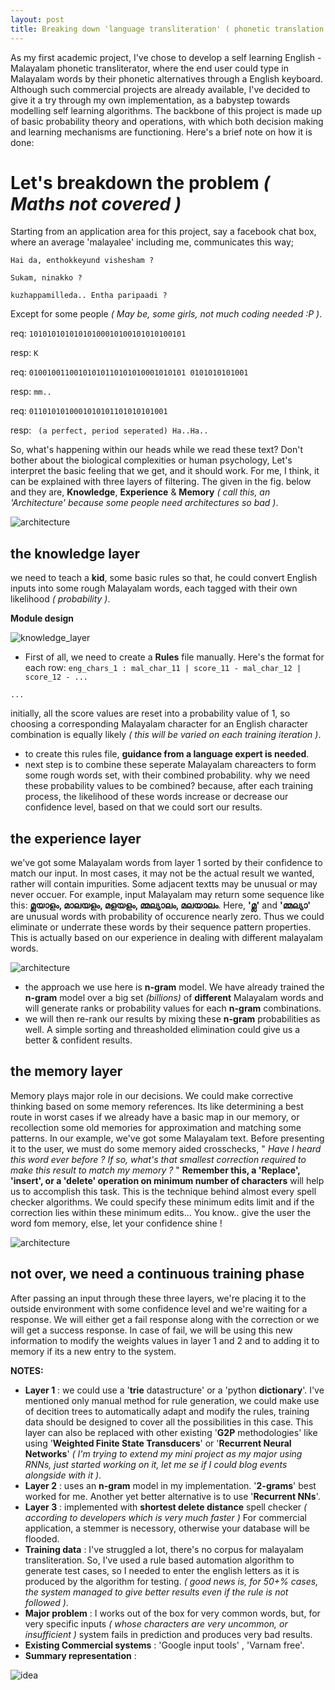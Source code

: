 ```yaml
---
layout: post
title: Breaking down 'language transliteration' ( phonetic translation ) Project ( version 1 ).
---
```


As my first academic project, I've chose to develop a self learning English - Malayalam phonetic transliterator, where the end user could type in Malayalam words by their phonetic alternatives through a English keyboard. Although such commercial projects are already available, I've decided to give it a try through my own implementation, as a babystep towards modelling self learning algorithms. The backbone of this project is made up of basic probability theory and operations, with which both decision making and learning mechanisms are functioning. Here's a brief note on how it is done:

# Let's breakdown the problem *( Maths not covered )* 
Starting from an application area for this project, say a facebook chat box, where an average 'malayalee' including me, communicates this way;

`Hai da, enthokkeyund vishesham ?`

`Sukam, ninakko ?`

`kuzhappamilleda.. Entha paripaadi ?`

Except for some people *( May be, some girls, not much coding needed :P )*.

req: `10101010101010100010100101010100101`

resp: `K`

req: `01001001100101010110101010001010101 0101010101001`

resp: `mm..`

req: `0110101010001010101101010101001`

resp: ` (a perfect, period seperated) Ha..Ha..`

So, what's happening within our heads while we read these text? Don't bother about the biological complexities or human psychology, Let's interpret the basic feeling that we get, and it should work. For me, I think, it can be explained with three layers of filtering. The given in the fig. below and they are, **Knowledge**, **Experience** & **Memory** *( call this, an 'Architecture' because some people need architectures so bad )*.

![architecture](https://cloud.githubusercontent.com/assets/19545678/15669804/c5735c94-273f-11e6-9967-d1cf3501614d.jpg)

## the knowledge layer
we need to teach a **kid**, some basic rules so that, he could convert English inputs into some rough Malayalam words, each tagged with their own likelihood *( probability )*.

**Module design**

![knowledge_layer](https://cloud.githubusercontent.com/assets/19545678/15669808/c5b8ce32-273f-11e6-9cd9-170086ee7899.jpg)

- First of all, we need to create a **Rules** file manually. Here's the format for each row:
`eng_chars_1 : mal_char_11 | score_11 - mal_char_12 | score_12 - ...`

`...`

initially, all the score values are reset into a probability value of 1, so choosing a corresponding Malayalam character for an English character combination is equally likely *( this will be varied on each training iteration )*.

- to create this rules file, **guidance from a language expert is needed**.
- next step is to combine these seperate Malayalam chareacters to form some rough words set, with their combined probability.
why we need these probability values to be combined? because, after each training process, the likelihood of these words increase or decrease our confidence level, based on that we could sort our results.

## the experience layer
we've got some Malayalam words from layer 1 sorted by their confidence to match our input. In most cases, it may not be the actual result we wanted, rather will contain impurities. Some adjacent textts may be unusual or may never occuer. For example, input Malayalam may return some sequence like this: **മ്ലയാളം, മാലയളം, മളയളം, മ്മല്യാലം, മലയാലം**. Here, **'മ്ല'** and **'മ്മല്യാ'** are unusual words with probability of occurence nearly zero. Thus we could eliminate or underrate these words by their sequence pattern properties. This is actually based on our experience in dealing with different malayalam words. 

![architecture](https://cloud.githubusercontent.com/assets/19545678/15669805/c57e9532-273f-11e6-8bec-57665249a832.jpg)

- the approach we use here is **n-gram** model. We have already trained the **n-gram** model over a big set *(billions)* of **different** Malayalam words and  will generate ranks or probability values for each **n-gram** combinations.
- we will then re-rank our results by mixing these **n-gram** probabilities as well. A simple sorting and threasholded elimination could give us a better & confident results.

## the memory layer
Memory plays major role in our decisions. We could make corrective thinking based on some memory references. Its like determining a best route in worst cases if we already have a basic map in our memory, or recollection some old memories for approximation and matching some patterns. In our example, we've got some Malayalam text. Before presenting it to the user, we must do some memory aided crosschecks, " *Have I heard this word ever before ? If so, what's that smallest correction required to make this result to match my memory ?* " **Remember this, a 'Replace', 'insert', or a 'delete' operation on minimum number of characters** will help us to accomplish this task. This is the technique behind almost every spell checker algorithms. We could specify these minimum edits limit and if the correction lies within these minimum edits... You know.. give the user the word fom memory, else, let your confidence shine !

![architecture](https://cloud.githubusercontent.com/assets/19545678/15669807/c5af6d38-273f-11e6-8b45-9b5a0f7dcc82.jpg)

## not over, we need a continuous training phase
After passing an input through these three layers, we're placing it to the outside environment with some confidence level and we're waiting for a response. We will either get a fail response along with the correction or we will get a success response. In case of fail, we will be using this new information to modify the weights values in layer 1 and 2 and to adding it to memory if its a new entry to the system.

**NOTES:**

- **Layer 1** : we could use a '**trie** datastructure' or a 'python **dictionary**'. I've mentioned only manual method for rule generation, we could make use of decition trees to automatically adapt and modify the rules, training data should be designed to cover all the possibilities in this case. This layer can also be replaced with other existing '**G2P** methodologies' like using '**Weighted Finite State Transducers**' or '**Recurrent Neural Networks**' *( I'm trying to extend my mini project as my major using RNNs, just started working on it, let me se if I could blog events alongside with it )*.
- **Layer 2** : uses an **n-gram** model in my implementation. '**2-grams**' best worked for me. Another yet better alternative is to use '**Recurrent NNs**'.
- **Layer 3** : implemented with **shortest delete distance** spell checker *( according to developers which is very much faster )* For commercial application, a stemmer is necessory, otherwise your database will be flooded.
- **Training data** : I've struggled a lot, there's no corpus for malayalam transliteration. So, I've used a rule based automation algorithm to generate test cases, so I needed to enter the english letters as it is produced by the algorithm for testing. *( good news is, for 50+% cases, the system managed to give better results even if the rule is not followed )*.
- **Major problem** : I works out of the box for very common words, but, for very specific inputs *( whose characters are very uncommon, or insufficient )* system fails in prediction and produces very bad results.
- **Existing Commercial systems** : 'Google input tools' , 'Varnam free'.
- **Summary representation** :


![idea](https://cloud.githubusercontent.com/assets/19545678/15669806/c5a8fd22-273f-11e6-90d7-1b84b7340231.jpg)